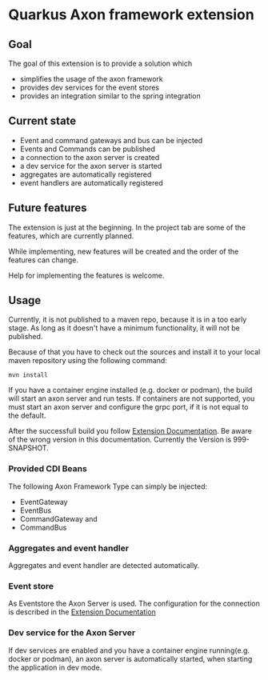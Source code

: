 # Quarkus Axon framework extension

## Goal

The goal of this extension is to provide a solution which 

* simplifies the usage of the axon framework
* provides dev services for the event stores
* provides an integration similar to the spring integration

## Current state

* Event and command gateways and bus can be injected
* Events and Commands can be published
* a connection to the axon server is created
* a dev service for the axon server is started
* aggregates are automatically registered
* event handlers are automatically registered

## Future features
The extension is just at the beginning. In the project tab are some of the features, which are currently planned.

While implementing, new features will be created and the order of the features can change.

Help for implementing the features is welcome.

## Usage

Currently, it is not published to a maven repo, because it is in a too early stage. As long as it doesn't have a minimum functionality, it will not be published.

Because of that you have to check out the sources and install it to your local maven repository using the following command:

```shell
mvn install
```

If you have a container engine installed (e.g. docker or podman), the build will start an axon server and run tests. If containers are not supported, you must start an axon server and configure the grpc port, if it is not equal to the default.

After the successfull build you follow [Extension Documentation](docs/modules/ROOT/pages/index.adoc). Be aware of the wrong version in this documentation. Currently the Version is 999-SNAPSHOT.

### Provided CDI Beans

The following Axon Framework Type can simply be injected:   

* EventGateway
* EventBus
* CommandGateway and
* CommandBus

### Aggregates and event handler

Aggregates and event handler are detected automatically.

### Event store

As Eventstore the Axon Server is used. The configuration for the connection is described in the [Extension Documentation](docs/modules/ROOT/pages/index.adoc)

### Dev service for the Axon Server

If dev services are enabled and you have a container engine running(e.g. docker or podman), an axon server is automatically started, when starting the application in dev mode.